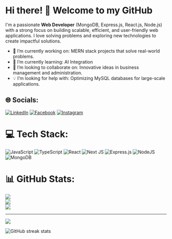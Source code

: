 # Hi there! 👋 Welcome to my GitHub

I'm a passionate **Web Developer** (MongoDB, Express.js, React.js, Node.js) with a strong focus on building scalable, efficient, and user-friendly web applications. I love solving problems and exploring new technologies to create impactful solutions.


- 🔭 I’m currently working on: MERN stack projects that solve real-world problems.
- 🌱 I’m currently learning: AI Integration
- 🤝 I’m looking to collaborate on: Innovative ideas in business management and administration.  
- 💡 I’m looking for help with: Optimizing MySQL databases for large-scale applications.  


## 🌐 Socials:
 [![LinkedIn](https://img.shields.io/badge/LinkedIn-%230077B5.svg?logo=linkedin&logoColor=white)](https://linkedin.com/in/abhijitsarker) [![Facebook](https://img.shields.io/badge/Facebook-%231877F2.svg?logo=Facebook&logoColor=white)](https://facebook.com/avzit) [![Instagram](https://img.shields.io/badge/Instagram-%23E4405F.svg?logo=Instagram&logoColor=white)](https://instagram.com/_avzit_)

# 💻 Tech Stack:
![JavaScript](https://img.shields.io/badge/javascript-%23323330.svg?style=flat&logo=javascript&logoColor=%23F7DF1E) ![TypeScript](https://img.shields.io/badge/typescript-%23007ACC.svg?style=flat&logo=typescript&logoColor=white) ![React](https://img.shields.io/badge/react-%2320232a.svg?style=flat&logo=react&logoColor=%2361DAFB) ![Next JS](https://img.shields.io/badge/Next-black?style=flat&logo=next.js&logoColor=white) ![Express.js](https://img.shields.io/badge/express.js-%23404d59.svg?style=flat&logo=express&logoColor=%2361DAFB) ![NodeJS](https://img.shields.io/badge/node.js-6DA55F?style=flat&logo=node.js&logoColor=white) ![MongoDB](https://img.shields.io/badge/MongoDB-%234ea94b.svg?style=flat&logo=mongodb&logoColor=white)
# 📊 GitHub Stats:
![](https://github-readme-stats.vercel.app/api?username=abhijitsarker&theme=dark&hide_border=false&include_all_commits=false&count_private=false)<br/>
![](https://github-readme-streak-stats.herokuapp.com/?user=abhijitsarker&theme=dark&hide_border=false)<br/>
![](https://github-readme-stats.vercel.app/api/top-langs/?username=abhijitsarker&theme=dark&hide_border=false&include_all_commits=false&count_private=false&layout=compact)

---
[![](https://visitcount.itsvg.in/api?id=abhijitsarker&icon=0&color=0)](https://visitcount.itsvg.in)

<!-- Proudly created with GPRM ( https://gprm.itsvg.in ) -->

![GitHub streak stats](https://streak-stats.demolab.com/?user=AbhijitSarker)  

